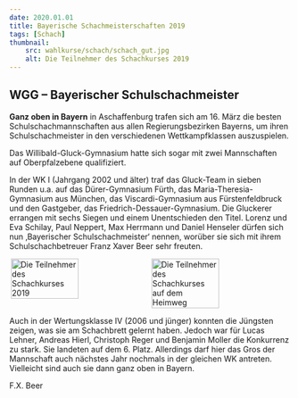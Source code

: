 ```yaml
---
date: 2020.01.01
title: Bayerische Schachmeisterschaften 2019
tags: [Schach]
thumbnail: 
    src: wahlkurse/schach/schach_gut.jpg
    alt: Die Teilnehmer des Schachkurses 2019
---
```


<h2>WGG – Bayerischer Schulschachmeister</h2>

<b>Ganz oben in Bayern</b> in Aschaffenburg trafen sich am 16. März die besten Schulschachmannschaften aus allen Regierungsbezirken Bayerns, um ihren Schulschachmeister in den verschiedenen Wettkampfklassen auszuspielen.

Das Willibald-Gluck-Gymnasium hatte sich sogar mit zwei Mannschaften auf Oberpfalzebene qualifiziert.

In der WK I (Jahrgang 2002 und älter) traf das Gluck-Team in sieben Runden u.a. auf das Dürer-Gymnasium Fürth, das Maria-Theresia-Gymnasium aus München, das Viscardi-Gymnasium aus Fürstenfeldbruck und den Gastgeber, das Friedrich-Dessauer-Gymnasium. Die Gluckerer errangen mit sechs Siegen und einem Unentschieden den Titel. Lorenz und Eva Schilay, Paul Neppert, Max Herrmann und Daniel Henseler dürfen sich nun ‚Bayerischer Schulschachmeister‘ nennen, worüber sie sich mit ihrem Schulschachbetreuer Franz Xaver Beer sehr freuten.

<div style="display:flex">
    <img style="margin-left:auto; margin-right:auto;width:49%" src="images/wahlkurse/schach/schach_gut.jpg" alt="Die Teilnehmer des Schachkurses 2019">
    <img style="margin-left:auto; margin-right:auto;width:49%" src="images/wahlkurse/schach/schach_auch_gut.jpg" alt="Die Teilnehmer des Schachkurses auf dem Heimweg">
</div>

Auch in der Wertungsklasse IV (2006 und jünger) konnten die Jüngsten zeigen, was sie am Schachbrett gelernt haben. Jedoch war für Lucas Lehner, Andreas Hierl, Christoph Reger und Benjamin Moller die Konkurrenz zu stark. Sie landeten auf dem 6. Platz. Allerdings darf hier das Gros der Mannschaft auch nächstes Jahr nochmals in der gleichen WK antreten. Vielleicht sind auch sie dann ganz oben in Bayern.

F.X. Beer